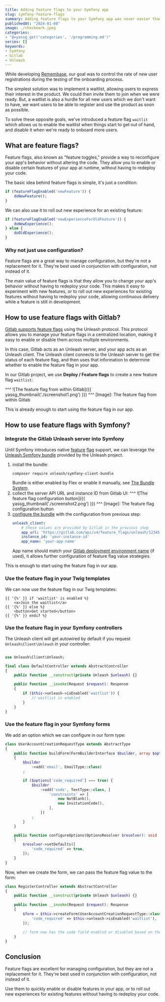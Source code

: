 ```yaml
---
title: Adding feature flags to your Symfony app
slug: symfony-feature-flags
summary: Adding feature flags to your Symfony app was never easier than with Gitlab and Unleash Symfony bundle
publishedAt: "2024-01-08"
image: ./checkmark.jpeg
categories:
- "@=yassg_get('categories', '/programming.md')"
series: []
keywords:
- Symfony
- Gitlab
- Unleash
---
```


While developing [Remembase](https://remembase.com/), our goal was to control the rate of new user registrations during the testing of the onboarding process.

The simplest solution was to implement a waitlist, allowing users to express their interest in the product. We could then invite them to join when we were ready.
But, a waitlist is also a hurdle for all new users which we don't want to have, we want users to be able to register and use the product as soon as possible.

To solve these opposite goals, we've introduced a feature flag `waitlit` which allows us to enable the waitlist when things start to get out of hand, and disable it when we're ready to onboard more users.

## What are feature flags?

Feature flags, also known as "feature toggles," provide a way to reconfigure your app's behavior without altering the code. They allow you to enable or disable certain features of your app at runtime, without having to redeploy your code.

The basic idea behind feature flags is simple, it's just a condition:

```javascript
if (featureFlagEnabled('newFeature')) {
    doNewFeature();
}
```

We can also use it to roll out new experience for an existing feature:

```javascript
if (featureFlagEnabled('newExperienceForOldFeature')) {
    doNewExperience();
} else {
    doOldExperience();
}
```

### Why not just use configuration?

Feature flags are a great way to manage configuration, but they're not a replacement for it. They're best used in conjunction with configuration, not instead of it.

The main value of feature flags is that they allow you to change your app's behavior without having to redeploy your code. This makes it easy to experiment with new features, or to roll out new experiences for existing features without having to redeploy your code, allowing continuous delivery while a feature is still in development.

## How to use feature flags with Gitlab?

[Gitlab supports feature flags](https://docs.gitlab.com/ee/operations/feature_flags.html) using the Unleash protocol. This protocol allows you to manage your feature flags in a centralized location, making it easy to enable or disable them across multiple environments.

In this case, Gitlab acts as an Unleash server, and your app acts as an Unleash client. The Unleash client connects to the Unleash server to get the status of each feature flag, and then uses that information to determine whether to enable the feature flag in your app.

In our Gitlab project, we use **Deploy / Feature flags** to create a new feature flag `waitlist`:

^^^
![The feature flag from within Gitlab]({{ yassg_thumbnail('./screenshot1.png') }})
^^^ [Image]: The feature flag from within Gitlab

This is already enough to start using the feature flag in our app. 

## How to use feature flags with Symfony?

### Integrate the Gitlab Unleash server into Symfony

Until Symfony introduces native [feature](https://github.com/symfony/symfony/pull/51649) [flag](https://github.com/symfony/symfony/pull/53213) support, we can leverage the [Unleash Symfony bundle](https://packagist.org/packages/unleash/symfony-client-bundle) provided by the Unleash project.

1. install the bundle:
   ```shell 
   composer require unleash/symfony-client-bundle
   ``` 
   Bundle is either enabled by Flex or enable it manually, see [The Bundle System](https://symfony.com/doc/current/bundles.html).
2. collect the server API URL and instance ID from Gitlab UI:
   ^^^
   ![The feature flag configuration button]({{ yassg_thumbnail('./screenshot2.png') }})
   ^^^ [Image]: The feature flag configuration button 
3. [configure the bundle](https://github.com/Unleash/unleash-client-symfony/tree/main?tab=readme-ov-file#basic-usage) with the configuration from previous step:
   ```yaml
   unleash_client:
       # these values are provided by Gitlab in the previous step
       app_url: 'https://gitlab.com/api/v4/feature_flags/unleash/12345678'
       instance_id: 'your-instance-id'
       app_name: 'your-app-name' 
   ```
   App name should match your [Gitlab deployment environment name](https://docs.gitlab.com/ee/ci/environments/) (if used), it allows further configuration of feature flag value strategies.

This is enough to start using the feature flag in our app.

### Use the feature flag in your Twig templates

We can now use the feature flag in our Twig templates:

```twig
{{ '{%' }} if 'waitlist' is enabled %}
    <a>Join the waitlist</a>
{{ '{%' }} else %}
    <button>Get started</button>
{{ '{%' }} endif %}
``` 

### Use the feature flag in your Symfony controllers

The Unleash client will get autowired by default if you request `Unleash\Client\Unleash` in your controller:

```php

use Unleash\Client\Unleash;

final class DefaultController extends AbstractController
{
    public function __construct(private Unleash $unleash) {}

    public function __invoke(Request $request): Response
    {
        if ($this->unleash->isEnabled('waitlist')) {
            // waitlist is enabled
        }
    }
}
```

### Use the feature flag in your Symfony forms

We add an option which we can configure in our form type:

```php
class UserAccountCreationRequestType extends AbstractType
{
    public function buildForm(FormBuilderInterface $builder, array $options): void
    {
        $builder
            ->add('email', EmailType::class)
        ;

        if ($options['code_required'] === true) {
            $builder
                ->add('code', TextType::class, [
                    'constraints' => [
                        new NotBlank(),
                        new InvitationCode(),
                    ],
                ])
            ;
        }
    }

    public function configureOptions(OptionsResolver $resolver): void
    {
        $resolver->setDefaults([
            'code_required' => true,
        ]);
    }
}
```

Now, when we create the form, we can pass the feature flag value to the form:

```php
class RegisterController extends AbstractController
{
    public function __construct(private Unleash $unleash) {}
    
    public function __invoke(Request $request): Response
    {
        $form = $this->createForm(UserAccountCreationRequestType::class, options: [
            'code_required' => $this->unleash->isEnabled('waitlist'),
        ]);
        
        // form now has the code field enabled or disabled based on the feature flag value
    }
}
```

## Conclusion

Feature flags are excellent for managing configuration, but they are not a replacement for it. They're best used in conjunction with configuration, not instead of it.

Use them to quickly enable or disable features in your app, or to roll out new experiences for existing features without having to redeploy your code.
